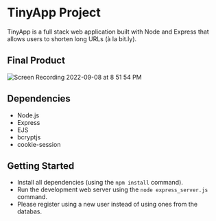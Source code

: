 # TinyApp Project

TinyApp is a full stack web application built with Node and Express that allows users to shorten long URLs (à la bit.ly).

## Final Product
![Screen Recording 2022-09-08 at 8 51 54 PM](https://user-images.githubusercontent.com/85078686/189262671-d53f75a1-c072-4724-9966-fa6ac6a72402.gif)


## Dependencies
- Node.js
- Express
- EJS
- bcryptjs
- cookie-session

## Getting Started

- Install all dependencies (using the `npm install` command).
- Run the development web server using the `node express_server.js` command.
- Please register using a new user instead of using ones from the databas.
